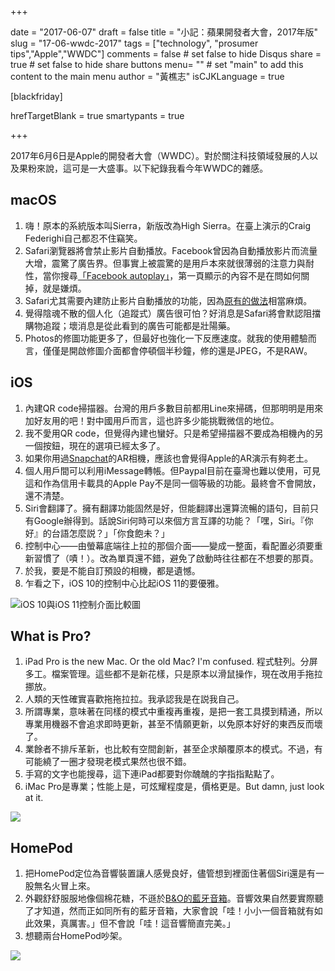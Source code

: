 +++
     
date = "2017-06-07"
draft = false
title = "小記：蘋果開發者大會，2017年版"
slug = "17-06-wwdc-2017"
tags = ["technology", "prosumer tips","Apple","WWDC"]
comments = false # set false to hide Disqus
share = true # set false to hide share buttons
menu= ""  # set "main" to add this content to the main menu
author = "黃樵志"
isCJKLanguage = true

[blackfriday]

hrefTargetBlank = true 
smartypants = true

+++

2017年6月6日是Apple的開發者大會（WWDC）。對於關注科技領域發展的人以及果粉來說，這可是一大盛事。以下紀錄我看今年WWDC的雜感。

<!--more-->

## macOS

1. 嗨！原本的系統版本叫Sierra，新版改為High Sierra。在臺上演示的Craig Federighi自己都忍不住竊笑。
2. Safari瀏覽器將會禁止影片自動播放。Facebook曾因為自動播放影片而流量大增，震驚了廣告界。但事實上被震驚的是用戶本來就很薄弱的注意力與耐性，當你搜尋[「Facebook autoplay」](https://duckduckgo.com/?q=facebook+autoplay)，第一頁顯示的內容不是在問如何關掉，就是嫌煩。
3. Safari尤其需要內建防止影片自動播放的功能，因為[原有的做法](https://daringfireball.net/linked/2017/03/13/mcelhearn-autoplay)相當麻煩。
4. 覺得陰魂不散的個人化（追蹤式）廣告很可怕？好消息是Safari將會默認阻擋購物追蹤；壞消息是從此看到的廣告可能都是壯陽藥。
5. Photos的修圖功能更多了，但最好也強化一下反應速度。就我的使用體驗而言，僅僅是開啟修圖介面都會停頓個半秒鐘，修的還是JPEG，不是RAW。

## iOS

1. 內建QR code掃描器。台灣的用戶多數目前都用Line來掃碼，但那明明是用來加好友用的吧！對中國用戶而言，這也許多少能挑戰微信的地位。
2. 我不愛用QR code，但覺得內建也蠻好。只是希望掃描器不要成為相機內的另一個按鈕，現在的選項已經太多了。
3. 如果你用過[Snapchat](https://www.snapchat.com)的AR相機，應該也會覺得Apple的AR演示有夠老土。
4. 個人用戶間可以利用iMessage轉帳。但Paypal目前在臺灣也難以使用，可見這和作為信用卡載具的Apple Pay不是同一個等級的功能。最終會不會開放，還不清楚。
5. Siri會翻譯了。擁有翻譯功能固然是好，但能翻譯出還算流暢的語句，目前只有Google辦得到。話說Siri何時可以來個方言互譯的功能？「嘿，Siri。『你好』的台語怎麼説？」「你食飽未？」 
6. 控制中心——由螢幕底端往上拉的那個介面——變成一整面，看配置必須要重新習慣了（嘖！）。改為單頁還不錯，避免了啟動時往往都在不想要的那頁。
7. 於我，要是不能自訂預設的相機，都是遺憾。
8. 乍看之下，iOS 10的控制中心比起iOS 11的要優雅。

![iOS 10與iOS 11控制介面比較圖](http://eternallogger.com/images/2017/17-06-control-center-comparison.png)

## What is Pro?

1. iPad Pro is the new Mac. Or the old Mac? I'm confused. 程式駐列。分屏多工。檔案管理。這些都不是新花樣，只是原本以滑鼠操作，現在改用手拖拉挪放。
3. 人類的天性確實喜歡拖拖拉拉。我承認我是在説我自己。
4. 所謂專業，意味著在同樣的模式中重複再重複，是把一套工具摸到精通，所以專業用機器不會追求即時更新，甚至不情願更新，以免原本好好的東西反而壞了。
5. 業餘者不排斥革新，也比較有空間創新，甚至企求顛覆原本的模式。不過，有可能繞了一圈才發現老模式果然也很不錯。
6. 手寫的文字也能搜尋，這下連iPad都要對你醜醜的字指指點點了。
7. iMac Pro是專業；性能上是，可炫耀程度是，價格更是。But damn, just look at it.

![](http://eternallogger.com/images/2017/17-06-imac-pro-accessories.png)

## HomePod

1. 把HomePod定位為音響裝置讓人感覺良好，儘管想到裡面住著個Siri還是有一股無名火冒上來。
2. 外觀舒舒服服地像個棉花糖，不遜於[B&O的藍牙音箱](https://www.beoplay.com/products/beolit17)。音響效果自然要實際聽了才知道，然而正如同所有的藍牙音箱，大家會說「哇！小小一個音箱就有如此效果，真厲害。」但不會說「哇！這音響簡直完美。」
3. 想聽兩台HomePod吵架。

![](http://eternallogger.com/images/2017/17-06-homepod.png)